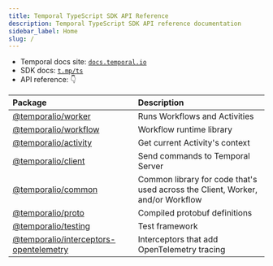 ```yaml
---
title: Temporal TypeScript SDK API Reference
description: Temporal TypeScript SDK API reference documentation
sidebar_label: Home
slug: /
---
```


- Temporal docs site: [`docs.temporal.io`](https://docs.temporal.io)
- SDK docs: [`t.mp/ts`](https://docs.temporal.io/typescript/introduction/)
- API reference: 👇

| Package                                                                  | Description                                                                    |
| :----------------------------------------------------------------------- | :----------------------------------------------------------------------------- |
| [@temporalio/worker](./api/namespaces/worker)                            | Runs Workflows and Activities                                                  |
| [@temporalio/workflow](./api/namespaces/workflow)                        | Workflow runtime library                                                       |
| [@temporalio/activity](./api/namespaces/activity)                        | Get current Activity's context                                                 |
| [@temporalio/client](./api/namespaces/client)                            | Send commands to Temporal Server                                               |
| [@temporalio/common](./api/namespaces/common)                            | Common library for code that's used across the Client, Worker, and/or Workflow |
| [@temporalio/proto](./api/namespaces/proto)                              | Compiled protobuf definitions                                                  |
| [@temporalio/testing](./api/namespaces/testing)                          | Test framework                                                                 |
| [@temporalio/interceptors-opentelemetry](./api/namespaces/opentelemetry) | Interceptors that add OpenTelemetry tracing                                    |

